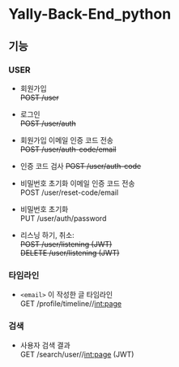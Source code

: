 # Yally-Back-End_python

## 기능

### USER
- 회원가입     
~~POST /user~~

- 로그인     
~~POST /user/auth~~

- 회원가입 이메일 인증 코드 전송    
~~POST /user/auth-code/email~~

- 인증 코드 검사
~~POST /user/auth-code~~

- 비밀번호 초기화 이메일 인증 코드 전송    
POST /user/reset-code/email

- 비밀번호 초기화  
PUT /user/auth/password

- 리스닝 하기, 취소:   
~~POST /user/listening (JWT)~~  
~~DELETE /user/listening (JWT)~~

### 타임라인
- `<email>` 이 작성한 글 타임라인    
GET /profile/timeline/<email>/<int:page>

### 검색
- 사용자 검색 결과     
GET  /search/user/<userNickname>/<int:page> (JWT)